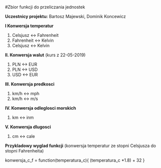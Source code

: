#Zbior funkcji do przeliczania jednostek

**Uczestnicy projektu:** Bartosz Majewski, Dominik Koncewicz

**I Konwersja temperatur**
 1. Celsjusz <-> Fahrenheit
 2. Fahrenheit <-> Kelvin
 3. Celsjusz <-> Kelvin
 
**II. Konwersja walut** (kurs z 22-05-2019)
 1. PLN <-> EUR
 2. PLN <-> USD
 3. USD <-> EUR

**III. Konwersja predkosci**
 1. km/h <-> mph
 2. km/h <-> m/s
 
**IV. Konwersja odleglosci morskich**
 1. km <-> inm
 
**V. Konwersja dlugosci**
 1. cm <-> cale


**Przykladowy wyglad funkcji** 
(konwersja temperatur ze stopni Celsjusza do stopni Fahrenheita)
 
 konwersja_c_f = function(temperatura_c){
   (temperatura_c *1.8) + 32
 }

 
